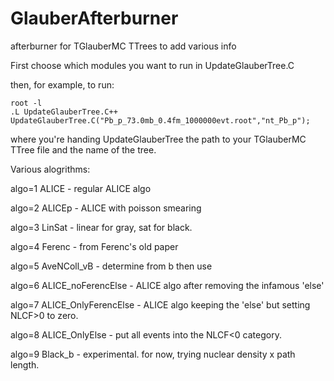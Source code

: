 # GlauberAfterburner
afterburner for TGlauberMC TTrees to add various info

First choose which modules you want to run in UpdateGlauberTree.C

then, for example, to run: 
````
root -l
.L UpdateGlauberTree.C++
UpdateGlauberTree.C("Pb_p_73.0mb_0.4fm_1000000evt.root","nt_Pb_p");
````

where you're handing UpdateGlauberTree the path to your TGlauberMC TTree file and the name of the tree. 

Various alogrithms: 

  algo=1  ALICE - regular ALICE algo

  algo=2  ALICEp - ALICE with poisson smearing

  algo=3  LinSat - linear for gray, sat for black. 

  algo=4  Ferenc - from Ferenc's old paper

  algo=5  AveNColl_vB - determine <NColl> from b then use <NColl>

  algo=6  ALICE_noFerencElse - ALICE algo after removing the infamous 'else'

  algo=7  ALICE_OnlyFerencElse - ALICE algo keeping the 'else' but setting NLCF>0 to zero. 

  algo=8  ALICE_OnlyElse - put all events into the NLCF<0 category.

  algo=9  Black_b - experimental.  for now, trying nuclear density x path length. 
